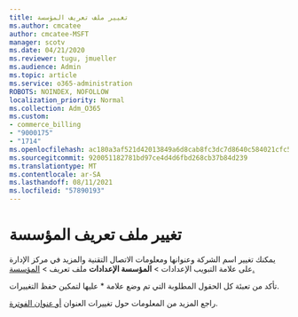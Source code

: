 ```yaml
---
title: تغيير ملف تعريف المؤسسة
ms.author: cmcatee
author: cmcatee-MSFT
manager: scotv
ms.date: 04/21/2020
ms.reviewer: tugu, jmueller
ms.audience: Admin
ms.topic: article
ms.service: o365-administration
ROBOTS: NOINDEX, NOFOLLOW
localization_priority: Normal
ms.collection: Adm_O365
ms.custom:
- commerce_billing
- "9000175"
- "1714"
ms.openlocfilehash: ac180a3af521d42013849a6d8cab8fc3dc7d8640c584021cfc5618a688f73b59
ms.sourcegitcommit: 920051182781bd97ce4d4d6fbd268cb37b84d239
ms.translationtype: MT
ms.contentlocale: ar-SA
ms.lasthandoff: 08/11/2021
ms.locfileid: "57890193"
---
```

# <a name="change-organization-profile"></a>تغيير ملف تعريف المؤسسة

يمكنك تغيير اسم الشركة وعنوانها ومعلومات الاتصال التقنية والمزيد في مركز الإدارة على علامة التبويب الإعدادات  >  **المؤسسة الإعدادات** ملف تعريف  >  [المؤسسة.](https://admin.microsoft.com/AdminPortal/Home#/Settings/OrganizationProfile/:/Settings/L1/OrganizationInformation)

تأكد من تعبئة كل الحقول المطلوبة التي تم وضع علامة * عليها لتمكين حفظ التغييرات.

راجع المزيد من المعلومات حول تغييرات العنوان [أو عنوان الفوترة](https://docs.microsoft.com/microsoft-365/admin/manage/change-address-contact-and-more).
